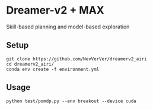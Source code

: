 # Dreamer-v2 + MAX

Skill-based planning and model-based exploration

## Setup

```
git clone https://github.com/NevVerVer/dreamerv2_airi
cd dreamerv2_airi/
conda env create -f environment.yml
```

## Usage

```
python test/pomdp.py --env breakout --device cuda
```

## 